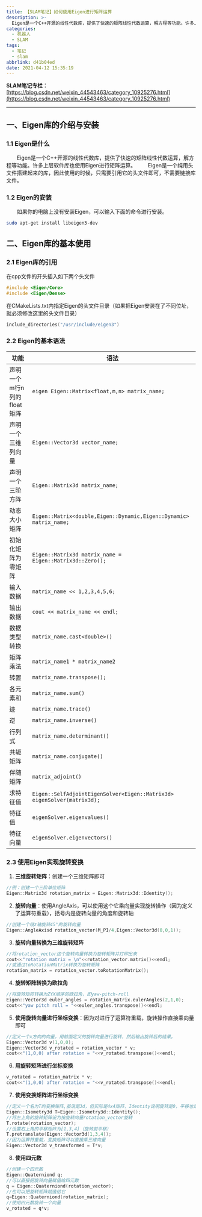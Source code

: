 ```yaml
---
title: 【SLAM笔记】如何使用Eigen进行矩阵运算
description: >-
  Eigen是一个C++开源的线性代数库，提供了快速的矩阵线性代数运算，解方程等功能。许多上层软件库也使用Eigen进行矩阵运算。Eigen是一个纯用头文件搭建起来的库，因此使用的时候，只需要引用它的头文件即可，不需要链接库文件。
categories:
  - 机器人
  - SLAM
tags:
  - 笔记
  - slam
abbrlink: d41b04ed
date: 2021-04-12 15:35:19
---
```


**SLAM笔记专栏：**[https://blog.csdn.net/weixin_44543463/category_10925276.html](https://blog.csdn.net/weixin_44543463/category_10925276.html)

---
## 一、Eigen库的介绍与安装
### 1.1 Eigen是什么
&emsp;&emsp;Eigen是一个C++开源的线性代数库，提供了快速的矩阵线性代数运算，解方程等功能。许多上层软件库也使用Eigen进行矩阵运算。
&emsp;&emsp;Eigen是一个纯用头文件搭建起来的库，因此使用的时候，只需要引用它的头文件即可，不需要链接库文件。
### 1.2 Eigen的安装
&emsp;&emsp;如果你的电脑上没有安装Eigen，可以输入下面的命令进行安装。
```bash
sudo apt-get install libeigen3-dev
```
## 二、Eigen库的基本使用
### 2.1 Eigen库的引用
在cpp文件的开头插入如下两个头文件
```cpp
#include <Eigen/Core>
#include <Eigen/Dense>
```
在CMakeLists.txt内指定Eigen的头文件目录（如果把Eigen安装在了不同位址，就必须修改这里的头文件目录）
```c
include_directories("/usr/include/eigen3")
```
### 2.2 Eigen的基本语法

|功能|语法
|-|-
|声明一个m行n列的 float 矩阵|`eigen Eigen::Matrix<float,m,n> matrix_name;`
|声明一个三维列向量|`Eigen::Vector3d vector_name;`
|声明一个三阶方阵|`Eigen::Matrix3d matrix_name;`
|动态大小矩阵|`Eigen::Matrix<double,Eigen::Dynamic,Eigen::Dynamic> matrix_name;`
|初始化矩阵为零矩阵|`Eigen::Matrix3d matrix_name = Eigen::Matrix3d::Zero();`
|输入数据|`matrix_name << 1,2,3,4,5,6;`
|输出数据|`cout << matrix_name << endl;`
|数据类型转换|`matrix_name.cast<double>()`
|矩阵乘法|`matrix_name1 * matrix_name2`
|转置|`matrix_name.transpose();`
|各元素和|`matrix_name.sum()`
|迹|`matrix_name.trace()`
|逆|`matrix_name.inverse()`
|行列式|`matrix_name.determinant()`
|共轭矩阵|`matrix_name.conjugate()`
|伴随矩阵|`matrix_adjoint()`
|求特征值|`Eigen::SelfAdjointEigenSolver<Eigen::Matrix3d> eigenSolver(matrix3d);`
|特征值|`eigenSolver.eigenvalues()`
|特征向量|`eigenSolver.eigenvectors()`

### 2.3 使用Eigen实现旋转变换
1. **三维旋转矩阵**：创建一个三维矩阵即可
```cpp
//例：创建一个三阶单位矩阵
Eigen::Matrix3d rotation_matrix = Eigen::Matrix3d::Identity();
```
2. **旋转向量**：使用AngleAxis，可以使用这个它乘向量实现旋转操作（因为定义了运算符重载），括号内是旋转向量的角度和旋转轴
```cpp
//创建一个绕z轴旋转45°的旋转向量
Eigen::AngleAxisd rotation_vector(M_PI/4,Eigen::Vector3d(0,0,1));
```
3. **旋转向量转换为三维旋转矩阵**
```cpp
//将rotation_vector这个旋转向量转换为旋转矩阵并打印出来
cout<<"rotation matrix = \n"<<rotation_vector.matrix()<<endl;
//或通过toRotationMatrix转换为旋转矩阵
rotation_matrix = rotation_vector.toRotationMatrix();
```
4. **旋转矩阵转换为欧拉角**
```cpp
//将旋转矩阵转换为ZYX顺序的欧拉角，即yaw-pitch-roll
Eigen::Vector3d euler_angles = rotation_matrix.eulerAngles(2,1,0);
cout<<"yaw pitch roll = "<<euler_angles.transpose()<<endl;
```
5. **使用旋转向量进行坐标变换**：因为对进行了运算符重载，旋转操作直接乘向量即可
```cpp
//定义一个x方向的向量，用前面定义的旋转向量进行旋转，然后输出旋转后的结果。
Eigen::Vector3d v(1,0,0);
Eigen::Vector3d v_rotated = rotation_vector * v;
cout<<"(1,0,0) after rotation = "<<v_rotated.transpose()<<endl;
```
6. **用旋转矩阵进行坐标变换**
```cpp
v_rotated = rotation_matrix * v;
cout<<"(1,0,0) after rotation = "<<v_rotated.transpose()<<endl;
```
7. **使用变换矩阵进行坐标变换**
```cpp
//定义一个名为T的变换矩阵,虽说是3d，但实际是4x4矩阵，Identity说明旋转是0，平移也是0
Eigen::Isometry3d T=Eigen::Isometry3d::Identity();
//将左上角的旋转矩阵设为按旋转向量rotation_vector旋转
T.rotate(rotation_vector);
//设置右上角的平移矩阵为[1,3,4]（旋转前平移）
T.pretranslate(Eigen::Vector3d(1,3,4));
//因为运算符重载，变换矩阵可以直接乘三维向量
Eigen::Vector3d v_transformed = T*v;
```
8. **使用四元数**
```cpp
//创建一个四元数
Eigen::Quaterniond q;
//可以直接把旋转向量赋值给四元数
q = Eigen::Quaterniond(rotation_vector);
//也可以把旋转矩阵赋值给它
q=Eigen::Quaterniond(rotation_matrix);
//使用四元数旋转一个向量
v_rotated = q*v;
```